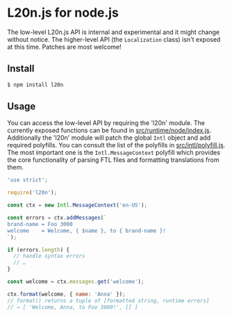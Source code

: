 L20n.js for node.js
===================

The low-level L20n.js API is internal and experimental and it might change
without notice.  The higher-level API (the `Localization` class) isn't exposed 
at this time.  Patches are most welcome!


## Install

```bash
$ npm install l20n
```


## Usage

You can access the low-level API by requiring the 'l20n' module.  The currently 
exposed functions can be found in [src/runtime/node/index.js][].  Additionally 
the 'l20n' module will patch the global `Intl` object and add required 
polyfills.  You can consult the list of the polyfills in 
[src/intl/polyfill.js].  The most important one is the `Intl.MessageContext` 
polyfill which provides the core functionality of parsing FTL files and 
formatting translations from them.

[src/runtime/node/index.js]: https://github.com/l20n/l20n.js/blob/master/src/runtime/node/index.js
[src/intl/polyfill.js]: https://github.com/l20n/l20n.js/blob/master/src/intl/polyfill.js

```javascript
'use strict';

require('l20n');

const ctx = new Intl.MessageContext('en-US');

const errors = ctx.addMessages(`
brand-name = Foo 3000
welcome    = Welcome, { $name }, to { brand-name }!
`);

if (errors.length) {
  // handle syntax errors
  // …
}

const welcome = ctx.messages.get('welcome');

ctx.format(welcome, { name: 'Anna' });
// format() returns a tuple of [formatted string, runtime errors]
// → [ 'Welcome, Anna, to Foo 3000!', [] ]
```
